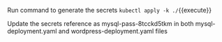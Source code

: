 Run command to generate the secrets
`kubectl apply -k ./`{{execute}}

Update the secrets reference as mysql-pass-8tcckd5tkm in both mysql-deployment.yaml and wordpress-deployment.yaml files
